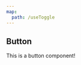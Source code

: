 ```yaml
---
map:
  path: /useToggle
---
```


## Button
This is a button component!

<demo src="./demo.vue"
  title="Demo 演示"
  desc="这是一个 Demo 渲染示例">
</demo>


<API src="../button.vue" lang="en"></API>